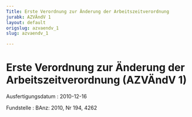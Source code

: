 ```yaml
---
Title: Erste Verordnung zur Änderung der Arbeitszeitverordnung
jurabk: AZVÄndV 1
layout: default
origslug: azvaendv_1
slug: azvaendv_1

---
```


# Erste Verordnung zur Änderung der Arbeitszeitverordnung (AZVÄndV 1)

Ausfertigungsdatum
:   2010-12-16

Fundstelle
:   BAnz: 2010, Nr 194, 4262

